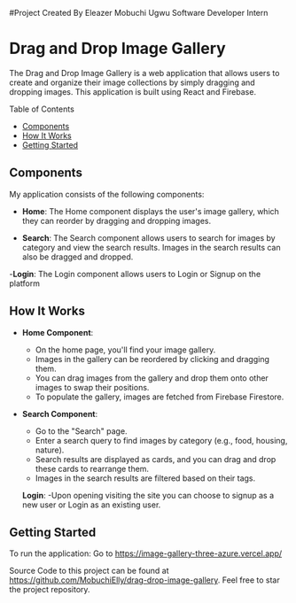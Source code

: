 #Project Created By Eleazer Mobuchi Ugwu
Software Developer Intern

# Drag and Drop Image Gallery

The Drag and Drop Image Gallery is a web application that allows users to create and organize their image collections by simply dragging and dropping images. This application is built using React and Firebase.

  Table of Contents
- [Components](#components)
- [How It Works](#how-it-works)
- [Getting Started](#getting-started)

## Components

My application consists of the following components:

- **Home**: The Home component displays the user's image gallery, which they can reorder by dragging and dropping images.

- **Search**: The Search component allows users to search for images by category and view the search results. Images in the search results can also be dragged and dropped.

-**Login**: The Login component allows users to Login or Signup on the platform


## How It Works

- **Home Component**:
  - On the home page, you'll find your image gallery.
  - Images in the gallery can be reordered by clicking and dragging them.
  - You can drag images from the gallery and drop them onto other images to swap their positions.
  - To populate the gallery, images are fetched from Firebase Firestore.
  
- **Search Component**:
  - Go to the "Search" page.
  - Enter a search query to find images by category (e.g., food, housing, nature).
  - Search results are displayed as cards, and you can drag and drop these cards to rearrange them.
  - Images in the search results are filtered based on their tags.

  **Login**:
  -Upon opening visiting the site you can choose to signup as a new user or Login as an existing user. 
  
## Getting Started

To run the application:
Go to https://image-gallery-three-azure.vercel.app/


Source Code to this project can be found at https://github.com/MobuchiElly/drag-drop-image-gallery. Feel free to star the project repository.